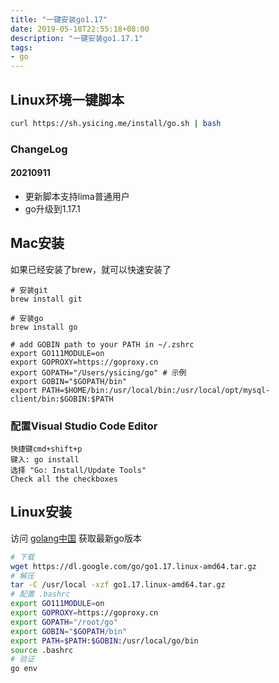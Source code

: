```yaml
---
title: "一键安装go1.17"
date: 2019-05-18T22:55:18+08:00
description: "一键安装go1.17.1"
tags:
- go
---
```


<!-- truncate -->

## Linux环境一键脚本

```bash
curl https://sh.ysicing.me/install/go.sh | bash
```

### ChangeLog

#### 20210911

- 更新脚本支持lima普通用户
- go升级到1.17.1

## Mac安装

如果已经安装了brew，就可以快速安装了

```
# 安装git
brew install git

# 安装go
brew install go

# add GOBIN path to your PATH in ~/.zshrc
export GO111MODULE=on
export GOPROXY=https://goproxy.cn
export GOPATH="/Users/ysicing/go" # 示例
export GOBIN="$GOPATH/bin"
export PATH=$HOME/bin:/usr/local/bin:/usr/local/opt/mysql-client/bin:$GOBIN:$PATH
```

### 配置Visual Studio Code Editor

```
快捷键cmd+shift+p
键入: go install
选择 "Go: Install/Update Tools"
Check all the checkboxes
```

## Linux安装

访问 [golang中国](https://golang.google.cn/dl/) 获取最新go版本

```bash
# 下载
wget https://dl.google.com/go/go1.17.linux-amd64.tar.gz
# 解压
tar -C /usr/local -xzf go1.17.linux-amd64.tar.gz
# 配置 .bashrc
export GO111MODULE=on
export GOPROXY=https://goproxy.cn
export GOPATH="/root/go"
export GOBIN="$GOPATH/bin"
export PATH=$PATH:$GOBIN:/usr/local/go/bin
source .bashrc
# 验证
go env
```

